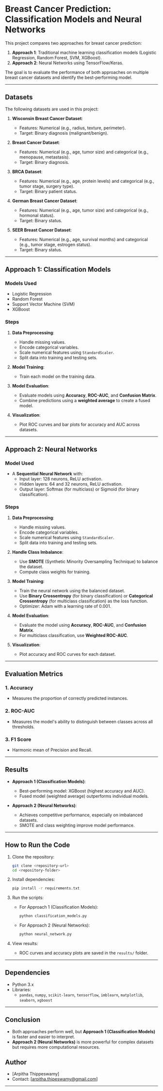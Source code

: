 
# Breast Cancer Prediction: Classification Models and Neural Networks

This project compares two approaches for breast cancer prediction:
1. **Approach 1**: Traditional machine learning classification models (Logistic Regression, Random Forest, SVM, XGBoost).
2. **Approach 2**: Neural Networks using TensorFlow/Keras.

The goal is to evaluate the performance of both approaches on multiple breast cancer datasets and identify the best-performing model.

---

## **Datasets**
The following datasets are used in this project:
1. **Wisconsin Breast Cancer Dataset**:
   - Features: Numerical (e.g., radius, texture, perimeter).
   - Target: Binary diagnosis (malignant/benign).

2. **Breast Cancer Dataset**:
   - Features: Numerical (e.g., age, tumor size) and categorical (e.g., menopause, metastasis).
   - Target: Binary diagnosis.

3. **BRCA Dataset**:
   - Features: Numerical (e.g., age, protein levels) and categorical (e.g., tumor stage, surgery type).
   - Target: Binary patient status.

4. **German Breast Cancer Dataset**:
   - Features: Numerical (e.g., age, tumor size) and categorical (e.g., hormonal status).
   - Target: Binary status.

5. **SEER Breast Cancer Dataset**:
   - Features: Numerical (e.g., age, survival months) and categorical (e.g., tumor stage, estrogen status).
   - Target: Binary status.

---

## **Approach 1: Classification Models**
### **Models Used**
- Logistic Regression
- Random Forest
- Support Vector Machine (SVM)
- XGBoost

### **Steps**
1. **Data Preprocessing**:
   - Handle missing values.
   - Encode categorical variables.
   - Scale numerical features using `StandardScaler`.
   - Split data into training and testing sets.

2. **Model Training**:
   - Train each model on the training data.

3. **Model Evaluation**:
   - Evaluate models using **Accuracy**, **ROC-AUC**, and **Confusion Matrix**.
   - Combine predictions using a **weighted average** to create a fused model.

4. **Visualization**:
   - Plot ROC curves and bar plots for accuracy and AUC across datasets.

---

## **Approach 2: Neural Networks**
### **Model Used**
- A **Sequential Neural Network** with:
  - Input layer: 128 neurons, ReLU activation.
  - Hidden layers: 64 and 32 neurons, ReLU activation.
  - Output layer: Softmax (for multiclass) or Sigmoid (for binary classification).

### **Steps**
1. **Data Preprocessing**:
   - Handle missing values.
   - Encode categorical variables.
   - Scale numerical features using `StandardScaler`.
   - Split data into training and testing sets.

2. **Handle Class Imbalance**:
   - Use **SMOTE** (Synthetic Minority Oversampling Technique) to balance the dataset.
   - Compute class weights for training.

3. **Model Training**:
   - Train the neural network using the balanced dataset.
   - Use **Binary Crossentropy** (for binary classification) or **Categorical Crossentropy** (for multiclass classification) as the loss function.
   - Optimizer: Adam with a learning rate of 0.001.

4. **Model Evaluation**:
   - Evaluate the model using **Accuracy**, **ROC-AUC**, and **Confusion Matrix**.
   - For multiclass classification, use **Weighted ROC-AUC**.

5. **Visualization**:
   - Plot accuracy and ROC curves for each dataset.

---

## **Evaluation Metrics**
### **1. Accuracy**
- Measures the proportion of correctly predicted instances.
### **2. ROC-AUC**
- Measures the model's ability to distinguish between classes across all thresholds.
### **3. F1 Score**
- Harmonic mean of Precision and Recall.

---

## **Results**
- **Approach 1 (Classification Models)**:
  - Best-performing model: XGBoost (highest accuracy and AUC).
  - Fused model (weighted average) outperforms individual models.

- **Approach 2 (Neural Networks)**:
  - Achieves competitive performance, especially on imbalanced datasets.
  - SMOTE and class weighting improve model performance.

---

## **How to Run the Code**
1. Clone the repository:
   ```bash
   git clone <repository-url>
   cd <repository-folder>
   ```

2. Install dependencies:
   ```bash
   pip install -r requirements.txt
   ```

3. Run the scripts:
   - For Approach 1 (Classification Models):
     ```bash
     python classification_models.py
     ```
   - For Approach 2 (Neural Networks):
     ```bash
     python neural_network.py
     ```

4. View results:
   - ROC curves and accuracy plots are saved in the `results/` folder.

---

## **Dependencies**
- Python 3.x
- Libraries:
  - `pandas`, `numpy`, `scikit-learn`, `tensorflow`, `imblearn`, `matplotlib`, `seaborn`, `xgboost`

---

## **Conclusion**
- Both approaches perform well, but **Approach 1 (Classification Models)** is faster and easier to interpret.
- **Approach 2 (Neural Networks)** is more powerful for complex datasets but requires more computational resources.


## **Author**
- [Arpitha Thippeswamy]
- Contact: [arpitha.thipeswamy@gmail.com]

---

